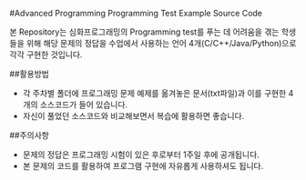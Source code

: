 #Advanced Programming Programming Test Example Source Code

본 Repository는 심화프로그래밍의 Programming test를 푸는 데 어려움을 겪는 학생들을 위해 해당 문제의 정답을 수업에서 사용하는 언어 4개(C/C++/Java/Python)으로 각각 구현한 것입니다.

##활용방법

- 각 주차별 폴더에 프로그래밍 문제 예제를 옮겨놓은 문서(txt파일)과 이를 구현한 4개의 소스코드가 들어 있습니다.
- 자신이 풀었던 소스코드와 비교해보면서 복습에 활용하면 좋습니다.

##주의사항
- 문제의 정답은 프로그래밍 시험이 있은 후로부터 1주일 후에 공개됩니다.
- 본 문제의 코드를 활용하여 프로그램 구현에 자유롭게 사용하셔도 됩니다.
